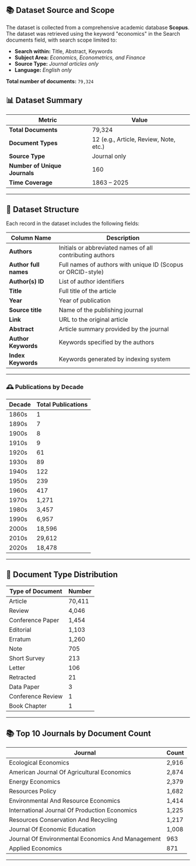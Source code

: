 

## 📚 Dataset Source and Scope

The dataset is collected from a comprehensive academic database **Scopus**. The dataset was retrieved using the keyword "economics" in the Search documents field, with search scope limited to:

- **Search within:** Title, Abstract, Keywords  
- **Subject Area:** *Economics, Econometrics, and Finance*  
- **Source Type:** *Journal articles only*  
- **Language:** *English only*



**Total number of documents:** `79,324`

## 📊 Dataset Summary

| Metric                         | Value           |
|-------------------------------|------------------|
| **Total Documents**           | 79,324           |
| **Document Types**            | 12 (e.g., Article, Review, Note, etc.) |
| **Source Type**               | Journal only     |
| **Number of Unique Journals** | 160              |
| **Time Coverage**             | 1863 – 2025      |

---

## 📑 Dataset Structure

Each record in the dataset includes the following fields:

| Column Name        | Description                                                                 |
|--------------------|-----------------------------------------------------------------------------|
| **Authors**        | Initials or abbreviated names of all contributing authors                   |
| **Author full names** | Full names of authors with unique ID (Scopus or ORCID-style)              |
| **Author(s) ID**   | List of author identifiers                                                  |
| **Title**          | Full title of the article                                                   |
| **Year**           | Year of publication                                                        |
| **Source title**   | Name of the publishing journal                                              |
| **Link**           | URL to the original article                                                 |
| **Abstract**       | Article summary provided by the journal                                    |
| **Author Keywords**| Keywords specified by the authors                                           |
| **Index Keywords** | Keywords generated by indexing system                                       |

---

### 🕰️ Publications by Decade

| Decade | Total Publications |
|--------|---------------------|
| 1860s | 1 |
| 1890s | 7 |
| 1900s | 8 |
| 1910s | 9 |
| 1920s | 61 |
| 1930s | 89 |
| 1940s | 122 |
| 1950s | 239 |
| 1960s | 417 |
| 1970s | 1,271 |
| 1980s | 3,457 |
| 1990s | 6,957 |
| 2000s | 18,596 |
| 2010s | 29,612 |
| 2020s | 18,478 |
---

## 📄 Document Type Distribution

| Type of Document     | Number   |
|----------------------|----------|
| Article              | 70,411   |
| Review               | 4,046    |
| Conference Paper     | 1,454    |
| Editorial            | 1,103    |
| Erratum              | 1,260    |
| Note                 | 705      |
| Short Survey         | 213      |
| Letter               | 106      |
| Retracted            | 21       |
| Data Paper           | 3        |
| Conference Review    | 1        |
| Book Chapter         | 1        |

---


## 📚 Top 10 Journals by Document Count

| Journal                                                   | Count |
|-----------------------------------------------------------|-------|
| Ecological Economics                                      | 2,916 |
| American Journal Of Agricultural Economics                | 2,874 |
| Energy Economics                                          | 2,379 |
| Resources Policy                                          | 1,682 |
| Environmental And Resource Economics                      | 1,414 |
| International Journal Of Production Economics             | 1,225 |
| Resources Conservation And Recycling                      | 1,217 |
| Journal Of Economic Education                             | 1,008 |
| Journal Of Environmental Economics And Management         | 963   |
| Applied Economics                                         | 871   |

---
